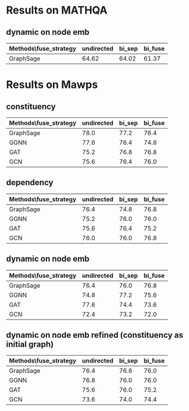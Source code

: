 # Results on MATHQA

## dynamic on node emb
| Methods\fuse_strategy | undirected | bi_sep | bi_fuse |  
| ---- | ---- | ---- | ---- |  
| GraphSage | 64.62 | 64.02 | 61.37 | 

# Results on Mawps

## constituency
| Methods\fuse_strategy | undirected | bi_sep | bi_fuse |  
| ---- | ---- | ---- | ---- |  
| GraphSage | 78.0 | 77.2 | 76.4 |  
| GGNN | 77.6 | 76.4 | 74.8 |  
| GAT | 75.2 | 76.8 | 76.8 |  
| GCN | 75.6 | 76.4 | 76.0 |  


## dependency
| Methods\fuse_strategy | undirected | bi_sep | bi_fuse |  
| ---- | ---- | ---- | ---- |  
| GraphSage | 76.4 | 74.8 | 76.8 | 
| GGNN | 75.2 | 76.0 | 76.0 |  
| GAT | 75.6 | 76.4 | 75.2 |  
| GCN | 76.0 | 76.0 | 76.8 |  


## dynamic on node emb
| Methods\fuse_strategy | undirected | bi_sep | bi_fuse |  
| ---- | ---- | ---- | ---- |  
| GraphSage | 76.4 | 76.0 | 76.8 | 
| GGNN | 74.8 | 77.2 | 75.6 |  
| GAT | 77.6 | 74.4 | 73.6 |  
| GCN | 72.4 | 73.2 | 72.0 |  


## dynamic on node emb refined (constituency as initial graph)
| Methods\fuse_strategy | undirected | bi_sep | bi_fuse |  
| ---- | ---- | ---- | ---- |  
| GraphSage | 76.4 | 76.8 | 76.0 | 
| GGNN | 76.8 | 76.0 | 76.0 |  
| GAT | 75.6 | 76.0 | 75.2 |  
| GCN | 73.6 | 74.0 | 74.4 |  


